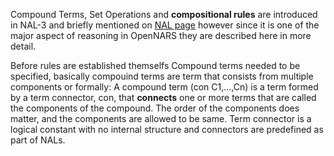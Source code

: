 Compound Terms, Set Operations and **compositional rules** are introduced in NAL-3 and briefly mentioned on [NAL page](https://github.com/opennars/opennars/wiki/Non-Axiomatic-Logic-(NAL),-Logic-behind-OpenNARS) however since it is one of the major aspect of reasoning in OpenNARS they are described here in more detail.

Before rules are established themselfs Compound terms needed to be specified, basically compouind terms are term that consists from multiple components or formally:
A compound term (con C1,...,Cn) is a term formed by a
term connector, con, that **connects** one or more terms that are called the components of the compound. The order of the components does matter, and the components are allowed to be same. Term connector is a logical constant with no internal structure and connectors are predefined as part of NALs. 



